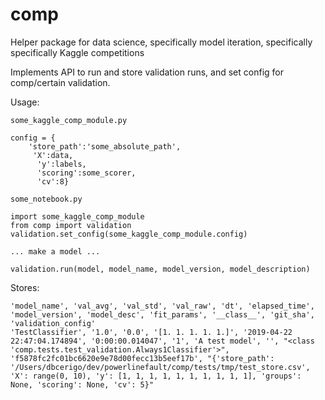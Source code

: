 # comp
Helper package for data science, specifically model iteration, specifically specifically Kaggle competitions

Implements API to run and store validation runs, and set config for comp/certain validation.

Usage: 
```
some_kaggle_comp_module.py 

config = {
    'store_path':'some_absolute_path',
     'X':data,
      'y':labels,
      'scoring':some_scorer,
      'cv':8}
```

```
some_notebook.py 

import some_kaggle_comp_module
from comp import validation
validation.set_config(some_kaggle_comp_module.config)

... make a model ...

validation.run(model, model_name, model_version, model_description)
```

Stores:
```
'model_name', 'val_avg', 'val_std', 'val_raw', 'dt', 'elapsed_time', 'model_version', 'model_desc', 'fit_params', '__class__', 'git_sha', 'validation_config'
'TestClassifier', '1.0', '0.0', '[1. 1. 1. 1. 1.]', '2019-04-22 22:47:04.174894', '0:00:00.014047', '1', 'A test model', '', "<class 'comp.tests.test_validation.Always1Classifier'>", 'f5878fc2fc01bc6620e9e78d00fecc13b5eef17b', "{'store_path': '/Users/dbcerigo/dev/powerlinefault/comp/tests/tmp/test_store.csv', 'X': range(0, 10), 'y': [1, 1, 1, 1, 1, 1, 1, 1, 1, 1], 'groups': None, 'scoring': None, 'cv': 5}"
```

